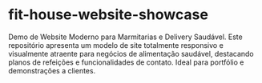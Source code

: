 # fit-house-website-showcase
Demo de Website Moderno para Marmitarias e Delivery Saudável. Este repositório apresenta um modelo de site totalmente responsivo e visualmente atraente para negócios de alimentação saudável, destacando planos de refeições e funcionalidades de contato. Ideal para portfólio e demonstrações a clientes.
